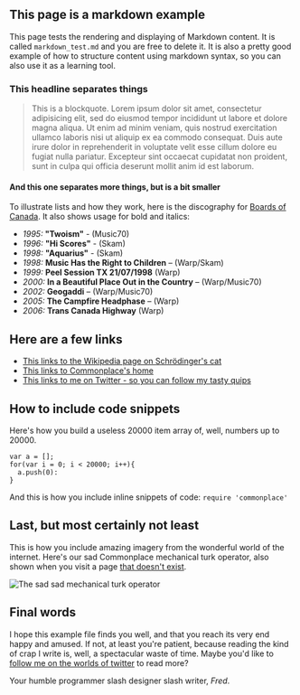 ## This page is a markdown example

This page tests the rendering and displaying of Markdown content. It is called `markdown_test.md` and you are free to delete it. It is also a pretty good example of how to structure content using markdown syntax, so you can also use it as a learning tool. 

### This headline separates things

> This is a blockquote. Lorem ipsum dolor sit amet, consectetur adipisicing elit, sed do eiusmod tempor incididunt ut labore et dolore magna aliqua. Ut enim ad minim veniam, quis nostrud exercitation ullamco laboris nisi ut aliquip ex ea commodo consequat. Duis aute irure dolor in reprehenderit in voluptate velit esse cillum dolore eu fugiat nulla pariatur. Excepteur sint occaecat cupidatat non proident, sunt in culpa qui officia deserunt mollit anim id est laborum.

#### And this one separates more things, but is a bit smaller

To illustrate lists and how they work, here is the discography for [Boards of Canada](http://en.wikipedia.org/wiki/Boards_of_Canada). It also shows usage for bold and italics:

* *1995:* **"Twoism"** - (Music70)
* *1996:* **"Hi Scores"** - (Skam)
* *1998:* **"Aquarius"** - (Skam)
* *1998:* **Music Has the Right to Children** – (Warp/Skam)
* *1999:* **Peel Session TX 21/07/1998** (Warp)
* *2000:* **In a Beautiful Place Out in the Country** – (Warp/Music70)
* *2002:* **Geogaddi** – (Warp/Music70)
* *2005:* **The Campfire Headphase** – (Warp)
* *2006:* **Trans Canada Highway** (Warp)

## Here are a few links

* [This links to the Wikipedia page on Schrödinger's cat](http://en.wikipedia.org/wiki/Schr%C3%B6dinger's_cat)
* [This links to Commonplace's home](/)
* [This links to me on Twitter - so you can follow my tasty quips](http://twitter.com/f)


## How to include code snippets

Here's how you build a useless 20000 item array of, well, numbers up to 20000.

    var a = [];
    for(var i = 0; i < 20000; i++){
      a.push(0):
    }

And this is how you include inline snippets of code: `require 'commonplace'`

## Last, but most certainly not least

This is how you include amazing imagery from the wonderful world of the internet. Here's our sad Commonplace mechanical turk operator, also shown when you visit a page [that doesn't exist](/apagethatdoesntexistunlessyouareawesome).

![The sad sad mechanical turk operator](/img/sadturk.png)

## Final words

I hope this example file finds you well, and that you reach its very end happy and amused. If not, at least you're patient, because reading the kind of crap I write is, well, a spectacular waste of time. Maybe you'd like to [follow me on the worlds of twitter](http://twitter.com/f) to read more?

Your humble programmer slash designer slash writer, *Fred*.